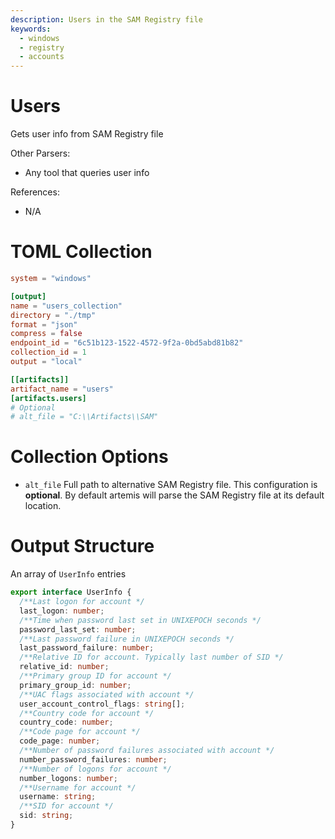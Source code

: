 ```yaml
---
description: Users in the SAM Registry file
keywords:
  - windows
  - registry
  - accounts
---
```


# Users

Gets user info from SAM Registry file

Other Parsers:

- Any tool that queries user info

References:

- N/A

# TOML Collection

```toml
system = "windows"

[output]
name = "users_collection"
directory = "./tmp"
format = "json"
compress = false
endpoint_id = "6c51b123-1522-4572-9f2a-0bd5abd81b82"
collection_id = 1
output = "local"

[[artifacts]]
artifact_name = "users"
[artifacts.users]
# Optional
# alt_file = "C:\\Artifacts\\SAM"
```

# Collection Options

- `alt_file` Full path to alternative SAM Registry file. This configuration is
  **optional**. By default artemis will parse the SAM Registry file at its
  default location.

# Output Structure

An array of `UserInfo` entries

```typescript
export interface UserInfo {
  /**Last logon for account */
  last_logon: number;
  /**Time when password last set in UNIXEPOCH seconds */
  password_last_set: number;
  /**Last password failure in UNIXEPOCH seconds */
  last_password_failure: number;
  /**Relative ID for account. Typically last number of SID */
  relative_id: number;
  /**Primary group ID for account */
  primary_group_id: number;
  /**UAC flags associated with account */
  user_account_control_flags: string[];
  /**Country code for account */
  country_code: number;
  /**Code page for account */
  code_page: number;
  /**Number of password failures associated with account */
  number_password_failures: number;
  /**Number of logons for account */
  number_logons: number;
  /**Username for account */
  username: string;
  /**SID for account */
  sid: string;
}
```
